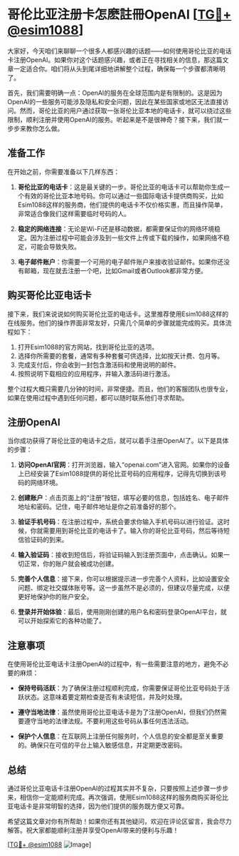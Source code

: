# 哥伦比亚注册卡怎麽註冊OpenAI [[TG💪+ @esim1088](https://t.me/s/esim1088)]

大家好，今天咱们来聊聊一个很多人都感兴趣的话题——如何使用哥伦比亚的电话卡注册OpenAI。如果你对这个话题感兴趣，或者正在寻找相关的信息，那这篇文章一定适合你。咱们将从头到尾详细地讲解整个过程，确保每一个步骤都清晰明了。

首先，我们需要明确一点：OpenAI的服务在全球范围内是有限制的。这是因为OpenAI的一些服务可能涉及隐私和安全问题，因此在某些国家或地区无法直接访问。然而，哥伦比亚的用户通过获取一张哥伦比亚本地的电话卡，就可以绕过这些限制，顺利注册并使用OpenAI的服务。听起来是不是很神奇？接下来，我们就一步步来教你怎么做。

## 准备工作

在开始之前，你需要准备以下几样东西：

1. **哥伦比亚的电话卡**：这是最关键的一步。哥伦比亚的电话卡可以帮助你生成一个有效的哥伦比亚本地号码。你可以通过一些国际电话卡提供商购买，比如Esim1088这样的服务商，他们提供的电话卡不仅价格实惠，而且操作简单，非常适合像我们这样需要临时号码的人。

2. **稳定的网络连接**：无论是Wi-Fi还是移动数据，都需要保证你的网络环境稳定。因为注册过程中可能会涉及到一些文件上传或下载的操作，如果网络不稳定，可能会导致失败。

3. **电子邮件账户**：你需要一个可用的电子邮件账户来接收验证邮件。如果你还没有邮箱，现在就去注册一个吧，比如Gmail或者Outlook都非常方便。

## 购买哥伦比亚电话卡

接下来，我们来说说如何购买哥伦比亚的电话卡。这里推荐使用Esim1088这样的在线服务。他们的操作界面非常友好，只需几个简单的步骤就能完成购买。具体流程如下：

1. 打开Esim1088的官方网站，找到哥伦比亚的选项。
2. 选择你所需要的套餐，通常有多种套餐可供选择，比如按天计费、包月等。
3. 完成支付后，你会收到一封包含激活码和使用说明的邮件。
4. 按照说明下载相应的应用程序，并输入激活码进行激活。

整个过程大概只需要几分钟的时间，非常便捷。而且，他们的客服团队也很专业，如果在使用过程中遇到任何问题，都可以随时联系他们寻求帮助。

## 注册OpenAI

当你成功获得了哥伦比亚的电话卡之后，就可以着手注册OpenAI了。以下是具体的步骤：

1. **访问OpenAI官网**：打开浏览器，输入“openai.com”进入官网。如果你的设备上已经安装了Esim1088提供的哥伦比亚号码的应用程序，记得先切换到该号码的网络环境。

2. **创建账户**：点击页面上的“注册”按钮，填写必要的信息，包括姓名、电子邮件地址和密码。记住，电子邮件地址是你之前准备好的那个。

3. **验证手机号码**：在注册过程中，系统会要求你输入手机号码以进行验证。这时候，你就需要用到哥伦比亚的电话卡了。输入你的哥伦比亚号码，然后等待短信验证码的到来。

4. **输入验证码**：接收到短信后，将验证码输入到注册页面中，点击确认。如果一切正常，你的账户就会被成功创建。

5. **完善个人信息**：接下来，你可以根据提示进一步完善个人资料，比如设置安全问题、绑定社交媒体账号等。这一步虽然不是必须的，但建议尽量完成，以便更好地保护你的账户安全。

6. **登录并开始体验**：最后，使用刚刚创建的用户名和密码登录OpenAI平台，就可以开始探索它的各种功能了。

## 注意事项

在使用哥伦比亚电话卡注册OpenAI的过程中，有一些需要注意的地方，避免不必要的麻烦：

- **保持号码活跃**：为了确保注册过程顺利完成，你需要保证哥伦比亚号码处于活跃状态。这意味着要定期检查是否有未读短信，并及时处理。

- **遵守当地法律**：虽然使用哥伦比亚电话卡是为了注册OpenAI，但我们仍然需要遵守当地的法律法规。不要利用这些号码从事任何违法活动。

- **保护个人信息**：在互联网上注册任何服务时，个人信息的安全都是至关重要的。确保只在可信的平台上输入敏感信息，并定期更改密码。

## 总结

通过哥伦比亚电话卡注册OpenAI的过程其实并不复杂，只要按照上述步骤一步步来，相信你一定能顺利完成。再次强调，使用Esim1088这样的服务商购买哥伦比亚电话卡是非常明智的选择，因为他们提供的服务既方便又可靠。

希望这篇文章对你有所帮助！如果你还有其他疑问，欢迎在评论区留言，我会尽力解答。祝大家都能顺利注册并享受OpenAI带来的便利与乐趣！

[[TG💪+ @esim1088](https://t.me/s/esim1088) ![Image](https://i.postimg.cc/4NQfJmqS/Snipaste-2025-05-13-00-14-12.png)]